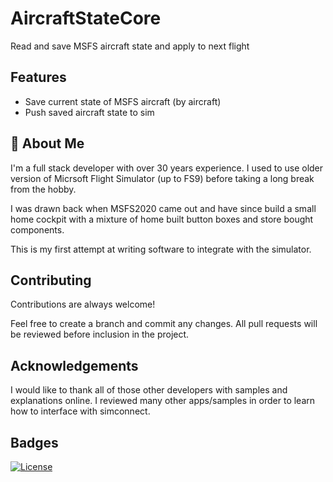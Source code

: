 # AircraftStateCore

Read and save MSFS aircraft state and apply to next flight

## Features

- Save current state of MSFS aircraft (by aircraft)
- Push saved aircraft state to sim

## 🚀 About Me
I'm a full stack developer with over 30 years experience.  I used to use older version of Micrsoft Flight Simulator (up to FS9) before taking a long break from the hobby.

I was drawn back when MSFS2020 came out and have since build a small home cockpit with a mixture of home built button boxes and store bought components.

This is my first attempt at writing software to integrate with the simulator.


## Contributing

Contributions are always welcome!

Feel free to create a branch and commit any changes.  All pull requests will be reviewed before inclusion in the project.

## Acknowledgements

I would like to thank all of those other developers with samples and explanations online.  I reviewed many other apps/samples in order to learn how to interface with simconnect.

## Badges

[![License](https://img.shields.io/badge/License-BSD_3--Clause-blue.svg)](https://opensource.org/licenses/BSD-3-Clause)
